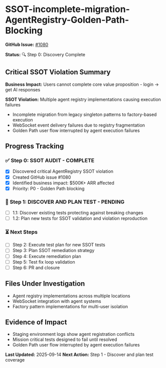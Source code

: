 # SSOT-incomplete-migration-AgentRegistry-Golden-Path-Blocking

**GitHub Issue:** [#1080](https://github.com/netra-systems/netra-apex/issues/1080)

**Status:** 🔍 Step 0: Discovery Complete

## Critical SSOT Violation Summary

**Business Impact:** Users cannot complete core value proposition - login → get AI responses

**SSOT Violation:** Multiple agent registry implementations causing execution failures
- Incomplete migration from legacy singleton patterns to factory-based execution
- WebSocket event delivery failures due to registry fragmentation
- Golden Path user flow interrupted by agent execution failures

## Progress Tracking

### ✅ Step 0: SSOT AUDIT - COMPLETE
- [x] Discovered critical AgentRegistry SSOT violation
- [x] Created GitHub issue #1080
- [x] Identified business impact: $500K+ ARR affected
- [x] Priority: P0 - Golden Path blocking

### 🔄 Step 1: DISCOVER AND PLAN TEST - PENDING
- [ ] 1.1: Discover existing tests protecting against breaking changes
- [ ] 1.2: Plan new tests for SSOT validation and violation reproduction

### ⏳ Next Steps
- [ ] Step 2: Execute test plan for new SSOT tests
- [ ] Step 3: Plan SSOT remediation strategy
- [ ] Step 4: Execute remediation plan
- [ ] Step 5: Test fix loop validation
- [ ] Step 6: PR and closure

## Files Under Investigation
- Agent registry implementations across multiple locations
- WebSocket integration with agent systems  
- Factory pattern implementations for multi-user isolation

## Evidence of Impact
- Staging environment logs show agent registration conflicts
- Mission critical tests designed to fail until resolved
- Golden Path user flow interrupted by agent execution failures

**Last Updated:** 2025-09-14
**Next Action:** Step 1 - Discover and plan test coverage